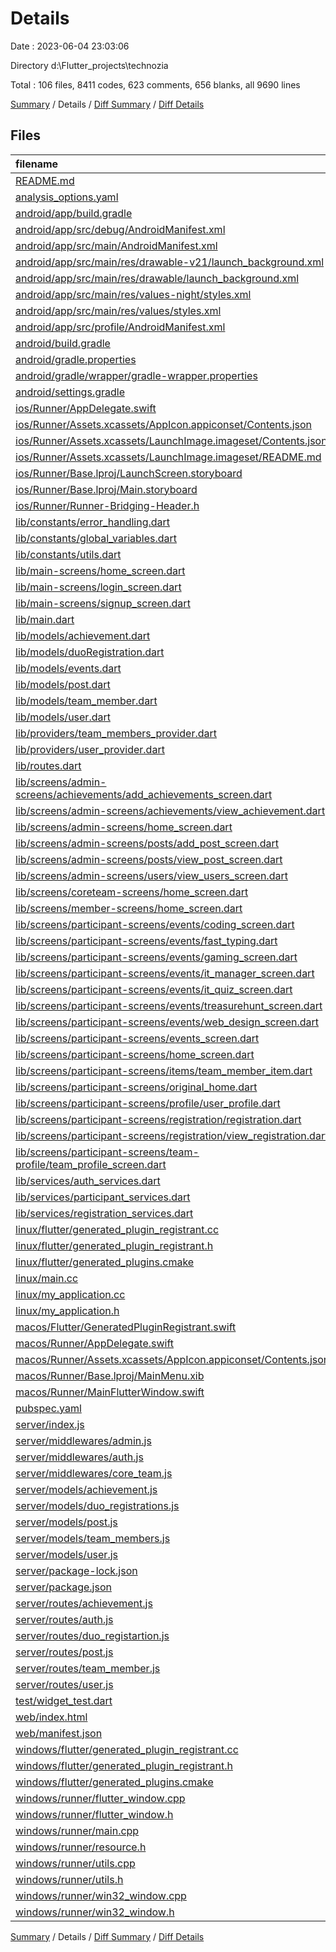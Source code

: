 # Details

Date : 2023-06-04 23:03:06

Directory d:\\Flutter_projects\\technozia

Total : 106 files,  8411 codes, 623 comments, 656 blanks, all 9690 lines

[Summary](results.md) / Details / [Diff Summary](diff.md) / [Diff Details](diff-details.md)

## Files
| filename | language | code | comment | blank | total |
| :--- | :--- | ---: | ---: | ---: | ---: |
| [README.md](/README.md) | Markdown | 10 | 0 | 7 | 17 |
| [analysis_options.yaml](/analysis_options.yaml) | YAML | 3 | 23 | 4 | 30 |
| [android/app/build.gradle](/android/app/build.gradle) | Gradle | 54 | 5 | 13 | 72 |
| [android/app/src/debug/AndroidManifest.xml](/android/app/src/debug/AndroidManifest.xml) | XML | 4 | 4 | 1 | 9 |
| [android/app/src/main/AndroidManifest.xml](/android/app/src/main/AndroidManifest.xml) | XML | 28 | 6 | 1 | 35 |
| [android/app/src/main/res/drawable-v21/launch_background.xml](/android/app/src/main/res/drawable-v21/launch_background.xml) | XML | 4 | 7 | 2 | 13 |
| [android/app/src/main/res/drawable/launch_background.xml](/android/app/src/main/res/drawable/launch_background.xml) | XML | 4 | 7 | 2 | 13 |
| [android/app/src/main/res/values-night/styles.xml](/android/app/src/main/res/values-night/styles.xml) | XML | 9 | 9 | 1 | 19 |
| [android/app/src/main/res/values/styles.xml](/android/app/src/main/res/values/styles.xml) | XML | 9 | 9 | 1 | 19 |
| [android/app/src/profile/AndroidManifest.xml](/android/app/src/profile/AndroidManifest.xml) | XML | 4 | 4 | 1 | 9 |
| [android/build.gradle](/android/build.gradle) | Gradle | 27 | 0 | 5 | 32 |
| [android/gradle.properties](/android/gradle.properties) | Properties | 3 | 0 | 1 | 4 |
| [android/gradle/wrapper/gradle-wrapper.properties](/android/gradle/wrapper/gradle-wrapper.properties) | Properties | 5 | 0 | 1 | 6 |
| [android/settings.gradle](/android/settings.gradle) | Gradle | 8 | 0 | 4 | 12 |
| [ios/Runner/AppDelegate.swift](/ios/Runner/AppDelegate.swift) | Swift | 12 | 0 | 2 | 14 |
| [ios/Runner/Assets.xcassets/AppIcon.appiconset/Contents.json](/ios/Runner/Assets.xcassets/AppIcon.appiconset/Contents.json) | JSON | 122 | 0 | 1 | 123 |
| [ios/Runner/Assets.xcassets/LaunchImage.imageset/Contents.json](/ios/Runner/Assets.xcassets/LaunchImage.imageset/Contents.json) | JSON | 23 | 0 | 1 | 24 |
| [ios/Runner/Assets.xcassets/LaunchImage.imageset/README.md](/ios/Runner/Assets.xcassets/LaunchImage.imageset/README.md) | Markdown | 3 | 0 | 2 | 5 |
| [ios/Runner/Base.lproj/LaunchScreen.storyboard](/ios/Runner/Base.lproj/LaunchScreen.storyboard) | XML | 36 | 1 | 1 | 38 |
| [ios/Runner/Base.lproj/Main.storyboard](/ios/Runner/Base.lproj/Main.storyboard) | XML | 25 | 1 | 1 | 27 |
| [ios/Runner/Runner-Bridging-Header.h](/ios/Runner/Runner-Bridging-Header.h) | C++ | 1 | 0 | 1 | 2 |
| [lib/constants/error_handling.dart](/lib/constants/error_handling.dart) | Dart | 23 | 0 | 3 | 26 |
| [lib/constants/global_variables.dart](/lib/constants/global_variables.dart) | Dart | 1 | 0 | 1 | 2 |
| [lib/constants/utils.dart](/lib/constants/utils.dart) | Dart | 27 | 0 | 5 | 32 |
| [lib/main-screens/home_screen.dart](/lib/main-screens/home_screen.dart) | Dart | 52 | 3 | 6 | 61 |
| [lib/main-screens/login_screen.dart](/lib/main-screens/login_screen.dart) | Dart | 213 | 2 | 7 | 222 |
| [lib/main-screens/signup_screen.dart](/lib/main-screens/signup_screen.dart) | Dart | 390 | 7 | 11 | 408 |
| [lib/main.dart](/lib/main.dart) | Dart | 69 | 0 | 7 | 76 |
| [lib/models/achievement.dart](/lib/models/achievement.dart) | Dart | 42 | 1 | 7 | 50 |
| [lib/models/duoRegistration.dart](/lib/models/duoRegistration.dart) | Dart | 55 | 1 | 7 | 63 |
| [lib/models/events.dart](/lib/models/events.dart) | Dart | 8 | 7 | 1 | 16 |
| [lib/models/post.dart](/lib/models/post.dart) | Dart | 32 | 1 | 6 | 39 |
| [lib/models/team_member.dart](/lib/models/team_member.dart) | Dart | 40 | 1 | 6 | 47 |
| [lib/models/user.dart](/lib/models/user.dart) | Dart | 48 | 1 | 6 | 55 |
| [lib/providers/team_members_provider.dart](/lib/providers/team_members_provider.dart) | Dart | 17 | 0 | 4 | 21 |
| [lib/providers/user_provider.dart](/lib/providers/user_provider.dart) | Dart | 19 | 0 | 4 | 23 |
| [lib/routes.dart](/lib/routes.dart) | Dart | 162 | 0 | 2 | 164 |
| [lib/screens/admin-screens/achievements/add_achievements_screen.dart](/lib/screens/admin-screens/achievements/add_achievements_screen.dart) | Dart | 182 | 0 | 10 | 192 |
| [lib/screens/admin-screens/achievements/view_achievement.dart](/lib/screens/admin-screens/achievements/view_achievement.dart) | Dart | 54 | 2 | 6 | 62 |
| [lib/screens/admin-screens/home_screen.dart](/lib/screens/admin-screens/home_screen.dart) | Dart | 90 | 0 | 5 | 95 |
| [lib/screens/admin-screens/posts/add_post_screen.dart](/lib/screens/admin-screens/posts/add_post_screen.dart) | Dart | 82 | 1 | 8 | 91 |
| [lib/screens/admin-screens/posts/view_post_screen.dart](/lib/screens/admin-screens/posts/view_post_screen.dart) | Dart | 53 | 2 | 6 | 61 |
| [lib/screens/admin-screens/users/view_users_screen.dart](/lib/screens/admin-screens/users/view_users_screen.dart) | Dart | 50 | 0 | 7 | 57 |
| [lib/screens/coreteam-screens/home_screen.dart](/lib/screens/coreteam-screens/home_screen.dart) | Dart | 33 | 0 | 4 | 37 |
| [lib/screens/member-screens/home_screen.dart](/lib/screens/member-screens/home_screen.dart) | Dart | 33 | 0 | 4 | 37 |
| [lib/screens/participant-screens/events/coding_screen.dart](/lib/screens/participant-screens/events/coding_screen.dart) | Dart | 55 | 0 | 4 | 59 |
| [lib/screens/participant-screens/events/fast_typing.dart](/lib/screens/participant-screens/events/fast_typing.dart) | Dart | 55 | 0 | 5 | 60 |
| [lib/screens/participant-screens/events/gaming_screen.dart](/lib/screens/participant-screens/events/gaming_screen.dart) | Dart | 23 | 0 | 4 | 27 |
| [lib/screens/participant-screens/events/it_manager_screen.dart](/lib/screens/participant-screens/events/it_manager_screen.dart) | Dart | 23 | 0 | 4 | 27 |
| [lib/screens/participant-screens/events/it_quiz_screen.dart](/lib/screens/participant-screens/events/it_quiz_screen.dart) | Dart | 23 | 0 | 4 | 27 |
| [lib/screens/participant-screens/events/treasurehunt_screen.dart](/lib/screens/participant-screens/events/treasurehunt_screen.dart) | Dart | 23 | 0 | 4 | 27 |
| [lib/screens/participant-screens/events/web_design_screen.dart](/lib/screens/participant-screens/events/web_design_screen.dart) | Dart | 23 | 0 | 4 | 27 |
| [lib/screens/participant-screens/events_screen.dart](/lib/screens/participant-screens/events_screen.dart) | Dart | 120 | 30 | 13 | 163 |
| [lib/screens/participant-screens/home_screen.dart](/lib/screens/participant-screens/home_screen.dart) | Dart | 94 | 30 | 9 | 133 |
| [lib/screens/participant-screens/items/team_member_item.dart](/lib/screens/participant-screens/items/team_member_item.dart) | Dart | 148 | 134 | 6 | 288 |
| [lib/screens/participant-screens/original_home.dart](/lib/screens/participant-screens/original_home.dart) | Dart | 445 | 17 | 16 | 478 |
| [lib/screens/participant-screens/profile/user_profile.dart](/lib/screens/participant-screens/profile/user_profile.dart) | Dart | 103 | 0 | 8 | 111 |
| [lib/screens/participant-screens/registration/registration.dart](/lib/screens/participant-screens/registration/registration.dart) | Dart | 192 | 9 | 12 | 213 |
| [lib/screens/participant-screens/registration/view_registration.dart](/lib/screens/participant-screens/registration/view_registration.dart) | Dart | 225 | 3 | 7 | 235 |
| [lib/screens/participant-screens/team-profile/team_profile_screen.dart](/lib/screens/participant-screens/team-profile/team_profile_screen.dart) | Dart | 216 | 53 | 10 | 279 |
| [lib/services/auth_services.dart](/lib/services/auth_services.dart) | Dart | 321 | 12 | 25 | 358 |
| [lib/services/participant_services.dart](/lib/services/participant_services.dart) | Dart | 113 | 2 | 10 | 125 |
| [lib/services/registration_services.dart](/lib/services/registration_services.dart) | Dart | 86 | 0 | 6 | 92 |
| [linux/flutter/generated_plugin_registrant.cc](/linux/flutter/generated_plugin_registrant.cc) | C++ | 7 | 4 | 5 | 16 |
| [linux/flutter/generated_plugin_registrant.h](/linux/flutter/generated_plugin_registrant.h) | C++ | 5 | 5 | 6 | 16 |
| [linux/flutter/generated_plugins.cmake](/linux/flutter/generated_plugins.cmake) | CMake | 19 | 0 | 6 | 25 |
| [linux/main.cc](/linux/main.cc) | C++ | 5 | 0 | 2 | 7 |
| [linux/my_application.cc](/linux/my_application.cc) | C++ | 74 | 11 | 20 | 105 |
| [linux/my_application.h](/linux/my_application.h) | C++ | 7 | 7 | 5 | 19 |
| [macos/Flutter/GeneratedPluginRegistrant.swift](/macos/Flutter/GeneratedPluginRegistrant.swift) | Swift | 10 | 3 | 4 | 17 |
| [macos/Runner/AppDelegate.swift](/macos/Runner/AppDelegate.swift) | Swift | 8 | 0 | 2 | 10 |
| [macos/Runner/Assets.xcassets/AppIcon.appiconset/Contents.json](/macos/Runner/Assets.xcassets/AppIcon.appiconset/Contents.json) | JSON | 68 | 0 | 1 | 69 |
| [macos/Runner/Base.lproj/MainMenu.xib](/macos/Runner/Base.lproj/MainMenu.xib) | XML | 343 | 0 | 1 | 344 |
| [macos/Runner/MainFlutterWindow.swift](/macos/Runner/MainFlutterWindow.swift) | Swift | 12 | 0 | 4 | 16 |
| [pubspec.yaml](/pubspec.yaml) | YAML | 32 | 58 | 13 | 103 |
| [server/index.js](/server/index.js) | JavaScript | 29 | 0 | 5 | 34 |
| [server/middlewares/admin.js](/server/middlewares/admin.js) | JavaScript | 28 | 0 | 5 | 33 |
| [server/middlewares/auth.js](/server/middlewares/auth.js) | JavaScript | 18 | 0 | 5 | 23 |
| [server/middlewares/core_team.js](/server/middlewares/core_team.js) | JavaScript | 28 | 0 | 5 | 33 |
| [server/models/achievement.js](/server/models/achievement.js) | JavaScript | 33 | 1 | 4 | 38 |
| [server/models/duo_registrations.js](/server/models/duo_registrations.js) | JavaScript | 63 | 0 | 3 | 66 |
| [server/models/post.js](/server/models/post.js) | JavaScript | 23 | 0 | 3 | 26 |
| [server/models/team_members.js](/server/models/team_members.js) | JavaScript | 36 | 0 | 3 | 39 |
| [server/models/user.js](/server/models/user.js) | JavaScript | 40 | 1 | 3 | 44 |
| [server/package-lock.json](/server/package-lock.json) | JSON | 2,258 | 0 | 1 | 2,259 |
| [server/package.json](/server/package.json) | JSON | 21 | 0 | 1 | 22 |
| [server/routes/achievement.js](/server/routes/achievement.js) | JavaScript | 31 | 0 | 5 | 36 |
| [server/routes/auth.js](/server/routes/auth.js) | JavaScript | 74 | 0 | 18 | 92 |
| [server/routes/duo_registartion.js](/server/routes/duo_registartion.js) | JavaScript | 47 | 0 | 6 | 53 |
| [server/routes/post.js](/server/routes/post.js) | JavaScript | 27 | 0 | 5 | 32 |
| [server/routes/team_member.js](/server/routes/team_member.js) | JavaScript | 52 | 21 | 12 | 85 |
| [server/routes/user.js](/server/routes/user.js) | JavaScript | 13 | 0 | 4 | 17 |
| [test/widget_test.dart](/test/widget_test.dart) | Dart | 14 | 10 | 7 | 31 |
| [web/index.html](/web/index.html) | HTML | 38 | 16 | 6 | 60 |
| [web/manifest.json](/web/manifest.json) | JSON | 35 | 0 | 1 | 36 |
| [windows/flutter/generated_plugin_registrant.cc](/windows/flutter/generated_plugin_registrant.cc) | C++ | 6 | 4 | 5 | 15 |
| [windows/flutter/generated_plugin_registrant.h](/windows/flutter/generated_plugin_registrant.h) | C++ | 5 | 5 | 6 | 16 |
| [windows/flutter/generated_plugins.cmake](/windows/flutter/generated_plugins.cmake) | CMake | 19 | 0 | 6 | 25 |
| [windows/runner/flutter_window.cpp](/windows/runner/flutter_window.cpp) | C++ | 48 | 4 | 15 | 67 |
| [windows/runner/flutter_window.h](/windows/runner/flutter_window.h) | C++ | 20 | 5 | 9 | 34 |
| [windows/runner/main.cpp](/windows/runner/main.cpp) | C++ | 30 | 4 | 10 | 44 |
| [windows/runner/resource.h](/windows/runner/resource.h) | C++ | 9 | 6 | 2 | 17 |
| [windows/runner/utils.cpp](/windows/runner/utils.cpp) | C++ | 53 | 2 | 10 | 65 |
| [windows/runner/utils.h](/windows/runner/utils.h) | C++ | 8 | 6 | 6 | 20 |
| [windows/runner/win32_window.cpp](/windows/runner/win32_window.cpp) | C++ | 210 | 24 | 55 | 289 |
| [windows/runner/win32_window.h](/windows/runner/win32_window.h) | C++ | 48 | 31 | 24 | 103 |

[Summary](results.md) / Details / [Diff Summary](diff.md) / [Diff Details](diff-details.md)